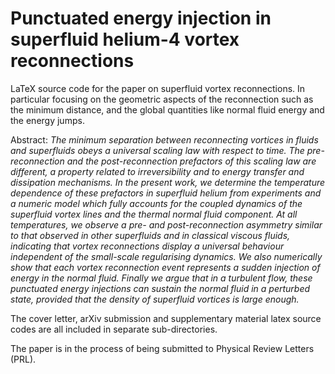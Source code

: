 # Punctuated energy injection in superfluid helium-4 vortex reconnections 

LaTeX source code for the paper on superfluid vortex reconnections. In particular focusing on the geometric aspects of the reconnection such as the minimum distance, and the global quantities like normal fluid energy and the energy jumps.

Abstract:
*The minimum separation between reconnecting vortices in fluids and superfluids obeys a universal scaling law with respect to time. The pre-reconnection and the post-reconnection prefactors of this scaling law are different, a property related to irreversibility and to energy transfer and dissipation mechanisms. In the present work, we determine the temperature dependence of these prefactors in superfluid helium from experiments and a numeric model which fully accounts for the  coupled dynamics of the superfluid
vortex lines and the thermal normal fluid component. At all temperatures, we observe a pre- and post-reconnection asymmetry similar to that observed in other superfluids and in classical viscous fluids, indicating that vortex reconnections display a universal behaviour independent of the small-scale regularising dynamics. We also numerically show that each vortex reconnection event represents a sudden injection of energy in the normal fluid. Finally we argue that in a turbulent flow, these punctuated energy injections can sustain the normal fluid in a perturbed state, provided that the density of superfluid vortices is large enough.*

The cover letter, arXiv submission and supplementary material latex source codes are all included in separate sub-directories. 

The paper is in the process of being submitted to Physical Review Letters (PRL).
